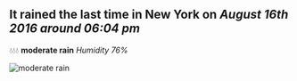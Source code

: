 ## It rained the last time in New York on *August 16th 2016 around 06:04 pm*
💧💧💧  **moderate rain** *Humidity 76%*

![moderate rain](http://openweathermap.org/img/w/10d.png)
